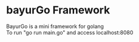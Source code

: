 # bayurGo Framework

BayurGo is a mini framework for golang<br>
To run "go run main.go" and access localhost:8080
